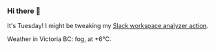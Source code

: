 ### Hi there :wave:

It's Tuesday! I might be tweaking my [Slack workspace analyzer action](https://github.com/bewuethr/slack-analyzer).

Weather in Victoria BC: fog, at +6°C.

